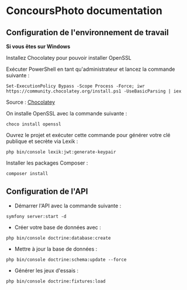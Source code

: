 # ConcoursPhoto documentation

## Configuration de l'environnement de travail

__Si vous êtes sur Windows__

Installez Chocolatey pour pouvoir installer OpenSSL

Exécuter PowerShell en tant qu'administrateur et lancez la commande suivante :

```
Set-ExecutionPolicy Bypass -Scope Process -Force; iwr https://community.chocolatey.org/install.ps1 -UseBasicParsing | iex
```

Source : [Chocolatey](https://community.chocolatey.org/courses/installation/installing?method=installing-chocolatey)

On installe OpenSSL avec la commande suivante :

```
choco install openssl
```

Ouvrez le projet et exécuter cette commande pour générer votre clé publique et secrète via Lexik :

```
php bin/console lexik:jwt:generate-keypair
```

Installer les packages Composer :

```
composer install
```

## Configuration de l'API

- Démarrer l'API avec la commande suivante :

```
symfony server:start -d
```
- Créer votre base de données avec :

```
php bin/console doctrine:database:create
```

- Mettre à jour la base de données :

```
php bin/console doctrine:schema:update --force
```

- Générer les jeux d'essais :

```
php bin/console doctrine:fixtures:load
```
